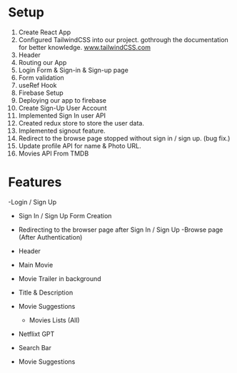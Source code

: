 
# Setup

1. Create React App
2. Configured TailwindCSS into our project. gothrough the documentation for better knowledge. www.tailwindCSS.com
3. Header
4. Routing our App
5. Login Form & Sign-in & Sign-up page
6. Form validation
7. useRef Hook
8. Firebase Setup
9. Deploying our app to firebase
10. Create Sign-Up User Account
11. Implemented Sign In user API
12. Created redux store to store the user data.
13. Implemented signout feature.
14. Redirect to the browse page stopped  without sign in / sign up. (bug fix.)
15. Update profile API for name & Photo URL.
16. Movies API From TMDB 



# Features

-Login / Sign Up
  - Sign In / Sign Up Form Creation
  - Redirecting to the browser page after Sign In / Sign Up
-Browse page (After Authentication)
 - Header
 - Main Movie
  - Movie Trailer in background
  - Title & Description
  - Movie Suggestions 
    - Movies Lists (All)

- Netflixt GPT
 - Search Bar
 - Movie Suggestions    
